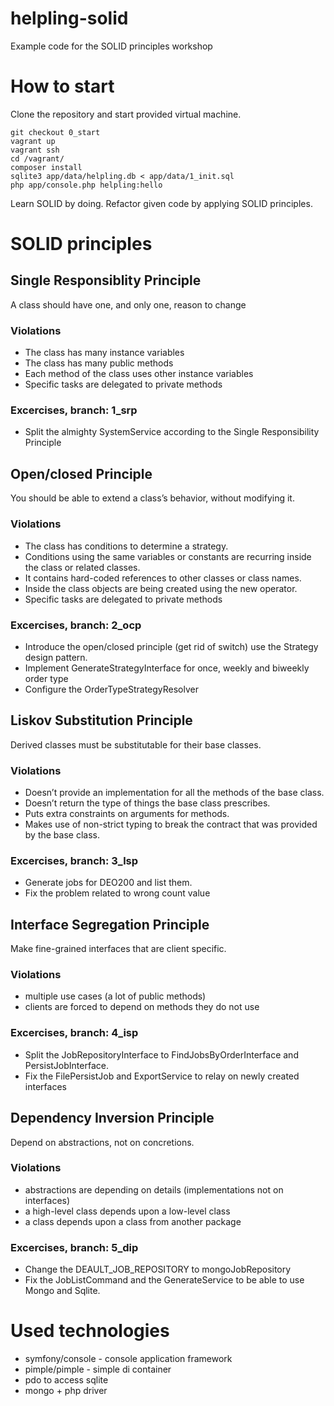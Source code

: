 # helpling-solid
Example code for the SOLID principles workshop

# How to start
Clone the repository and start provided virtual machine.
```
git checkout 0_start
vagrant up
vagrant ssh
cd /vagrant/
composer install
sqlite3 app/data/helpling.db < app/data/1_init.sql
php app/console.php helpling:hello
```

Learn SOLID by doing. Refactor given code by applying SOLID principles. 

# SOLID principles
## Single Responsiblity Principle
A class should have one, and only one, reason to change

### Violations
* The class has many instance variables
* The class has many public methods
* Each method of the class uses other instance variables
* Specific tasks are delegated to private methods 

### Excercises, branch: 1_srp
* Split the almighty SystemService according to the Single Responsibility Principle

## Open/closed Principle
You should be able to extend a class’s behavior, without modifying it.

### Violations
* The class has conditions to determine a strategy.
* Conditions using the same variables or constants are recurring inside the class or related classes.
* It contains hard-coded references to other classes or class names. 
* Inside the class objects are being created using the new operator.
* Specific tasks are delegated to private methods 

### Excercises, branch: 2_ocp
* Introduce the open/closed principle (get rid of switch) use the Strategy design pattern.
* Implement GenerateStrategyInterface for once, weekly and biweekly order type
* Configure the OrderTypeStrategyResolver

## Liskov Substitution Principle	
Derived classes must be substitutable for their base classes. 

### Violations
* Doesn’t provide an implementation for all the methods of the base class.
* Doesn’t return the type of things the base class prescribes.
* Puts extra constraints on arguments for methods.
* Makes use of non-strict typing to break the contract that was provided by the base class.

### Excercises, branch: 3_lsp
* Generate jobs for DEO200 and list them.
* Fix the problem related to wrong count value

## Interface Segregation Principle
Make fine-grained interfaces that are client specific.
### Violations
* multiple use cases (a lot of public methods)
* clients are forced to depend on methods they do not use

### Excercises, branch: 4_isp
* Split the JobRepositoryInterface to FindJobsByOrderInterface and PersistJobInterface.
* Fix the FilePersistJob and ExportService to relay on newly created interfaces


## Dependency Inversion Principle
Depend on abstractions, not on concretions.

### Violations
* abstractions are depending on details (implementations not on interfaces)
* a high-level class depends upon a low-level class
* a class depends upon a class from another package

### Excercises, branch: 5_dip
* Change the DEAULT_JOB_REPOSITORY to mongoJobRepository
* Fix the JobListCommand and the GenerateService to be able to use Mongo and Sqlite.

# Used technologies
* symfony/console - console application framework
* pimple/pimple - simple di container
* pdo to access sqlite
* mongo + php driver
